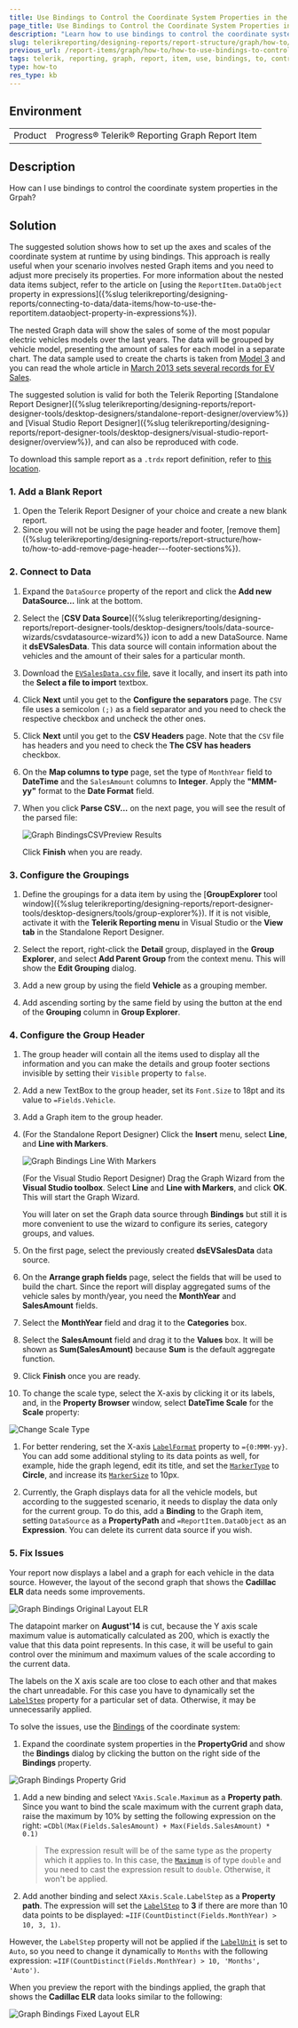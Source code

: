 ```yaml
---
title: Use Bindings to Control the Coordinate System Properties in the Graph
page_title: Use Bindings to Control the Coordinate System Properties in the Graph Report Item
description: "Learn how to use bindings to control the coordinate system properties in the Telerik Reporting Graph report item."
slug: telerikreporting/designing-reports/report-structure/graph/how-to/how-to-use-bindings-to-control-the-coordinate-system-properties
previous_url: /report-items/graph/how-to/how-to-use-bindings-to-control-the-coordinate-system-properties
tags: telerik, reporting, graph, report, item, use, bindings, to, control, coordinate, system, properties
type: how-to
res_type: kb
---
```


## Environment

<table>
	<tbody>
		<tr>
			<td>Product</td>
			<td>Progress® Telerik® Reporting Graph Report Item</td>
		</tr>
	</tbody>
</table>


## Description

How can I use bindings to control the coordinate system properties in the Grpah?

## Solution  

The suggested solution shows how to set up the axes and scales of the coordinate system at runtime by using bindings. This approach is really useful when your scenario involves nested Graph items and you need to adjust more precisely its properties. For more information about the nested data items subject, refer to the article on [using the `ReportItem.DataObject` property in expressions]({%slug telerikreporting/designing-reports/connecting-to-data/data-items/how-to-use-the-reportitem.dataobject-property-in-expressions%}). 

The nested Graph data will show the sales of some of the most popular electric vehicles models over the last years. The data will be grouped by vehicle model, presenting the amount of sales for each model in a separate chart. The data sample used to create the charts is taken from [Model 3](http://jpwhitenissanleaf.com/) and you can read the whole article in [March 2013 sets several records for EV Sales](http://jpwhitenissanleaf.com/2013/04/06/march-2013-sets-several-records-for-ev-sales/). 

The suggested solution is valid for both the Telerik Reporting [Standalone Report Designer]({%slug telerikreporting/designing-reports/report-designer-tools/desktop-designers/standalone-report-designer/overview%}) and [Visual Studio Report Designer]({%slug telerikreporting/designing-reports/report-designer-tools/desktop-designers/visual-studio-report-designer/overview%}), and can also be reproduced with code. 

To download this sample report as a `.trdx` report definition, refer to [this location](http://blogs.telerik.com/docs/default-source/reporting/graphbindingsexample.trdx?sfvrsn=2).

### 1. Add a Blank Report

1. Open the Telerik Report Designer of your choice and create a new blank report. 
1. Since you will not be using the page header and footer, [remove them]({%slug telerikreporting/designing-reports/report-structure/how-to/how-to-add-remove-page-header---footer-sections%}).

### 2. Connect to Data 

1. Expand the `DataSource` property of the report and click the __Add new DataSource...__ link at the bottom. 

1. Select the [**CSV Data Source**]({%slug telerikreporting/designing-reports/report-designer-tools/desktop-designers/tools/data-source-wizards/csvdatasource-wizard%}) icon to add a new DataSource. Name it __dsEVSalesData__. This data source will contain information about the vehicles and the amount of their sales for a particular month. 
   
1. Download the [`EVSalesData.csv` file](http://blogs.telerik.com/docs/default-source/reporting/evsalesinus.csv?sfvrsn=2), save it locally, and insert its path into the **Select a file to import** textbox. 

1. Click __Next__ until you get to the __Configure the separators__ page. The `CSV` file uses a semicolon `(;)` as a field separator and you need to check the respective checkbox and uncheck the other ones. 

1. Click __Next__ until you get to the __CSV Headers__ page. Note that the `CSV` file has headers and you need to check the **The CSV has headers** checkbox. 

1. On the __Map columns to type__ page, set the type of `MonthYear` field to __DateTime__ and the `SalesAmount` columns to __Integer__. Apply the __"MMM-yy"__ format to the **Date Format** field. 

1. When you click __Parse CSV...__ on the next page, you will see the result of the parsed file: 

   ![Graph BindingsCSVPreview Results](images/Graph/HowToUseBindingsToControlCoordSystemProperties/GraphBindingsCSVPreviewResults.png)
  
     Click __Finish__ when you are ready.

### 3. Configure the Groupings 

1. Define the groupings for a data item by using the [**GroupExplorer** tool window]({%slug telerikreporting/designing-reports/report-designer-tools/desktop-designers/tools/group-explorer%}). If it is not visible, activate it with the __Telerik Reporting menu__ in Visual Studio or the __View tab__ in the Standalone Report Designer. 

1. Select the report, right-click the __Detail__ group, displayed in the __Group Explorer__, and select **Add Parent Group** from the context menu. This will show the __Edit Grouping__ dialog. 

1. Add a new group by using the field __Vehicle__ as a grouping member. 

1. Add ascending sorting by the same field by using the button at the end of the **Grouping** column in __Group Explorer__. 

### 4. Configure the Group Header 

1. The group header will contain all the items used to display all the information and you can make the details and group footer sections invisible by setting their `Visible` property to `false`. 

1. Add a new TextBox to the group header, set its `Font.Size` to 18pt and its value to `=Fields.Vehicle`. 

1. Add a Graph item to the group header.

1. (For the Standalone Report Designer) Click the __Insert__ menu, select __Line__, and __Line with Markers__. 

   ![Graph Bindings Line With Markers](images/Graph/HowToUseBindingsToControlCoordSystemProperties/GraphBindingsLineWithMarkers.png)

   (For the Visual Studio Report Designer) Drag the Graph Wizard from the __Visual Studio toolbox__. Select __Line__ and __Line with Markers__, and click __OK__. This will start the Graph Wizard. 

   You will later on set the Graph data source through __Bindings__ but still it is more convenient to use the wizard to configure its series, category groups, and values. 

1. On the first page, select the previously created __dsEVSalesData__ data source. 

1. On the __Arrange graph fields__ page, select the fields that will be used to build the chart. Since the report will display aggregated sums of the vehicle sales by month/year, you need the __MonthYear__ and __SalesAmount__ fields.
       
1. Select the __MonthYear__ field and drag it to the **Categories** box. 
	 
1. Select the __SalesAmount__ field and drag it to the **Values** box. It will be shown as __Sum(SalesAmount)__ because __Sum__ is the default aggregate function. 
	 
1. Click __Finish__ once you are ready. 

1. To change the scale type, select the X-axis by clicking it or its labels, and, in the **Property Browser** window, select __DateTime Scale__ for the __Scale__ property: 

  ![Change Scale Type](images/Graph/HowToBarLineSeries/ChangeScaleType.png)

1. For better rendering, set the X-axis [`LabelFormat`](/reporting/api/Telerik.Reporting.GraphAxis#Telerik_Reporting_GraphAxis_LabelFormat) property to `={0:MMM-yy}`. You can add some additional styling to its data points as well, for example, hide the graph legend, edit its title, and set the [`MarkerType`](/reporting/api/Telerik.Reporting.LineSeries#Telerik_Reporting_LineSeries_MarkerType) to __Circle__, and increase its  [`MarkerSize`](/reporting/api/Telerik.Reporting.LineSeries#Telerik_Reporting_LineSeries_MarkerSize) to 10px. 

1. Currently, the Graph displays data for all the vehicle models, but according to the suggested scenario, it needs to display the data only for the current group. To do this, add a __Binding__ to the Graph item, setting `DataSource` as a __PropertyPath__ and `=ReportItem.DataObject` as an __Expression__. You can delete its current data source if you wish. 

### 5. Fix Issues 

Your report now displays a label and a graph for each vehicle in the data source. However, the layout of the second graph that shows the **Cadillac ELR** data needs some improvements. 

![Graph Bindings Original Layout ELR](images/Graph/HowToUseBindingsToControlCoordSystemProperties/GraphBindingsOriginalLayout_ELR.png)
  
The datapoint marker on __August'14__ is cut, because the Y axis scale maximum value is automatically calculated as 200, which is exactly the value that this data point represents. In this case, it will be useful to gain control over the minimum and maximum values of the scale according to the current data. 

The labels on the X axis scale are too close to each other and that makes the chart unreadable. For this case you have to dynamically set the [`LabelStep`](/reporting/api/Telerik.Reporting.DateTimeScale#Telerik_Reporting_DateTimeScale_LabelStep) property for a particular set of data. Otherwise, it may be unnecessarily applied. 

To solve the issues, use the [Bindings](/reporting/api/Telerik.Reporting.GraphCoordinateSystem#Telerik_Reporting_GraphCoordinateSystem_Bindings) of the coordinate system: 

1. Expand the coordinate system properties in the __PropertyGrid__ and show the **Bindings** dialog by clicking the button on the right side of the __Bindings__ property.

  ![Graph Bindings Property Grid](images/Graph/HowToUseBindingsToControlCoordSystemProperties/GraphBindingsPropertyGrid.png)
  
1. Add a new binding and select `YAxis.Scale.Maximum` as a __Property path__. Since you want to bind the scale maximum with the current graph data, raise the maximum by 10% by setting the following expression on the right: `=CDbl(Max(Fields.SalesAmount) + Max(Fields.SalesAmount) * 0.1)`

     >The expression result will be of the same type as the property which it applies to. In this case, the [`Maximum`](/reporting/api/Telerik.Reporting.NumericalScaleBase#Telerik_Reporting_NumericalScaleBase_Maximum) is of type  `double` and you need to cast the expression result to `double`. Otherwise, it won't be applied. 

1. Add another binding and select `XAxis.Scale.LabelStep` as a __Property path__. The expression will set the [`LabelStep`](/reporting/api/Telerik.Reporting.DateTimeScale#Telerik_Reporting_DateTimeScale_LabelStep) to __3__ if there are more than 10 data points to be displayed: `=IIF(CountDistinct(Fields.MonthYear) > 10, 3, 1)`. 

  However, the `LabelStep` property will not be applied if the [`LabelUnit`](/reporting/api/Telerik.Reporting.DateTimeScale#Telerik_Reporting_DateTimeScale_LabelUnit) is set to `Auto`, so you need to change it dynamically to `Months` with the following expression: `=IIF(CountDistinct(Fields.MonthYear) > 10, 'Months', 'Auto')`. 
  
  When you preview the report with the bindings applied, the graph that shows the **Cadillac ELR** data looks similar to the following: 

  ![Graph Bindings Fixed Layout ELR](images/Graph/HowToUseBindingsToControlCoordSystemProperties/GraphBindingsFixedLayout_ELR.png)

